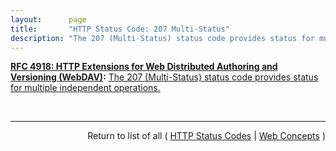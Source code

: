 ```yaml
---
layout:      page
title:       "HTTP Status Code: 207 Multi-Status"
description: "The 207 (Multi-Status) status code provides status for multiple independent operations."
---
```


**[RFC 4918: HTTP Extensions for Web Distributed Authoring and Versioning (WebDAV)](/specs/IETF/RFC/4918 "Web Distributed Authoring and Versioning (WebDAV) consists of a set of methods, headers, and content-types ancillary to HTTP/1.1 for the management of resource properties, creation and management of resource collections, URL namespace manipulation, and resource locking (collision avoidance)."):** [The 207 (Multi-Status) status code provides status for multiple independent operations.](http://tools.ietf.org/html/rfc4918#section-11.1 "Read documentation for HTTP Status Code &#34;207&#34;")

<br/>
<hr/>

<p style="text-align: right">Return to list of all ( <a href="../http-status-codes">HTTP Status Codes</a> | <a href="../">Web Concepts</a> )</p>